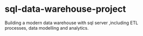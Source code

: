 # sql-data-warehouse-project
Building a modern data warehouse with sql server ,including ETL processes, data modelling and analytics. 
